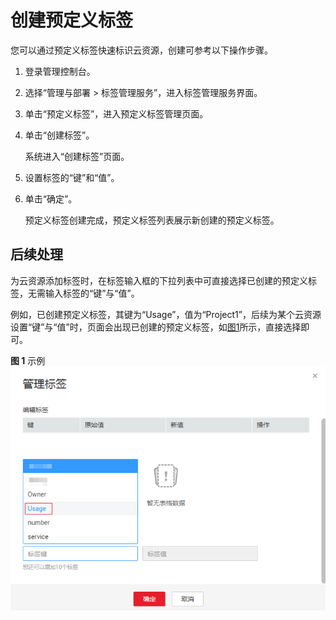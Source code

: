 # 创建预定义标签<a name="ZH-CN_TOPIC_0144368884"></a>

您可以通过预定义标签快速标识云资源，创建可参考以下操作步骤。

1.  登录管理控制台。
2.  选择“管理与部署 \> 标签管理服务”，进入标签管理服务界面。
3.  单击“预定义标签”，进入预定义标签管理页面。
4.  单击“创建标签”。

    系统进入“创建标签”页面。

5.  设置标签的“键”和“值”。
6.  单击“确定”。

    预定义标签创建完成，预定义标签列表展示新创建的预定义标签。


## 后续处理<a name="section6739124175215"></a>

为云资源添加标签时，在标签输入框的下拉列表中可直接选择已创建的预定义标签，无需输入标签的“键”与“值”。

例如，已创建预定义标签，其键为“Usage”，值为“Project1”，后续为某个云资源设置“键”与“值”时，页面会出现已创建的预定义标签，如[图1](#fig88681839125615)所示，直接选择即可。

**图 1**  示例<a name="fig88681839125615"></a>  
![](figures/示例.png "示例")

